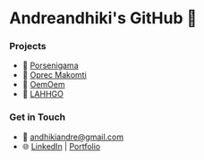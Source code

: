 # Andreandhiki's GitHub 👋

### Projects
- 📌 [Porsenigama](https://ukm.ugm.ac.id/2024/porsenigama)
- 📌 [Oprec Makomti](https://oprec.makomti.web.id)
- 📌 [OemOem](#)
- 📌 [LAHHGO](#)

### Get in Touch
- 📧 [andhikiandre@gmail.com](mailto:andhikiandre@gmail.com)  
- 🌐 [LinkedIn](https://linkedin.com/andreandhiki) | [Portfolio](https://andreandhiki.vercel.app)
